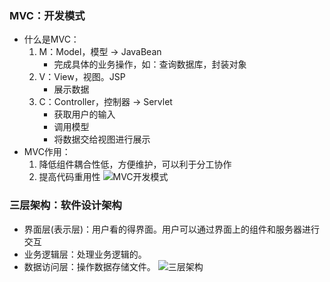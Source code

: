 ### MVC：开发模式	
* 什么是MVC：
	1. M：Model，模型 → JavaBean
		* 完成具体的业务操作，如：查询数据库，封装对象
	2. V：View，视图。JSP
		* 展示数据
	3. C：Controller，控制器 → Servlet
		* 获取用户的输入
		* 调用模型
		* 将数据交给视图进行展示
* MVC作用：
	1. 降低组件耦合性低，方便维护，可以利于分工协作
	2. 提高代码重用性
![MVC开发模式](https://s2.ax1x.com/2019/08/18/mlEfvq.jpg)

### 三层架构：软件设计架构
* 界面层(表示层)：用户看的得界面。用户可以通过界面上的组件和服务器进行交互
* 业务逻辑层：处理业务逻辑的。
* 数据访问层：操作数据存储文件。
![三层架构](https://s2.ax1x.com/2019/08/18/mlE2Cj.jpg)